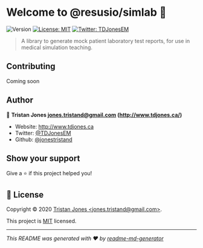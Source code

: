 # Welcome to @resusio/simlab 👋
![Version](https://img.shields.io/badge/version-0.1.0-blue.svg?cacheSeconds=2592000)
[![License: MIT](https://img.shields.io/badge/License-MIT-yellow.svg)](https://opensource.org/licenses/MIT)
[![Twitter: TDJonesEM](https://img.shields.io/twitter/follow/TDJonesEM.svg?style=social)](https://twitter.com/TDJonesEM)

> A library to generate mock patient laboratory test reports, for use in medical simulation teaching.

## Contributing
Coming soon

## Author

👤 **Tristan Jones <jones.tristand@gmail.com> (http://www.tdjones.ca/)**

* Website: http://www.tdjones.ca
* Twitter: [@TDJonesEM](https://twitter.com/TDJonesEM)
* Github: [@jonestristand](https://github.com/jonestristand)

## Show your support

Give a ⭐️ if this project helped you!

## 📝 License

Copyright © 2020 [Tristan Jones &lt;jones.tristand@gmail.com&gt;](https://github.com/jonestristand).

This project is [MIT](https://opensource.org/licenses/MIT) licensed.

***
_This README was generated with ❤️ by [readme-md-generator](https://github.com/kefranabg/readme-md-generator)_